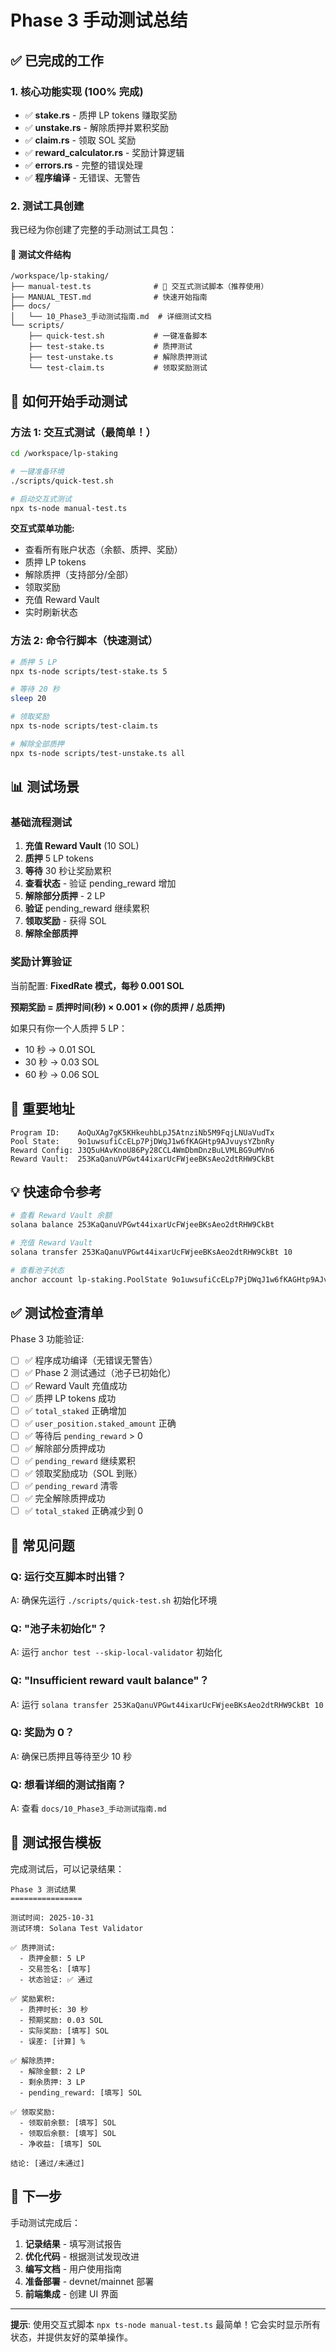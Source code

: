 # Phase 3 手动测试总结

## ✅ 已完成的工作

### 1. 核心功能实现 (100% 完成)
- ✅ **stake.rs** - 质押 LP tokens 赚取奖励
- ✅ **unstake.rs** - 解除质押并累积奖励  
- ✅ **claim.rs** - 领取 SOL 奖励
- ✅ **reward_calculator.rs** - 奖励计算逻辑
- ✅ **errors.rs** - 完整的错误处理
- ✅ **程序编译** - 无错误、无警告

### 2. 测试工具创建
我已经为你创建了完整的手动测试工具包：

#### 📁 测试文件结构
```
/workspace/lp-staking/
├── manual-test.ts              # 🌟 交互式测试脚本（推荐使用）
├── MANUAL_TEST.md              # 快速开始指南
├── docs/
│   └── 10_Phase3_手动测试指南.md  # 详细测试文档
└── scripts/
    ├── quick-test.sh           # 一键准备脚本
    ├── test-stake.ts           # 质押测试
    ├── test-unstake.ts         # 解除质押测试
    └── test-claim.ts           # 领取奖励测试
```

## 🚀 如何开始手动测试

### 方法 1: 交互式测试（最简单！）

```bash
cd /workspace/lp-staking

# 一键准备环境
./scripts/quick-test.sh

# 启动交互式测试
npx ts-node manual-test.ts
```

**交互式菜单功能:**
- 查看所有账户状态（余额、质押、奖励）
- 质押 LP tokens
- 解除质押（支持部分/全部）
- 领取奖励
- 充值 Reward Vault
- 实时刷新状态

### 方法 2: 命令行脚本（快速测试）

```bash
# 质押 5 LP
npx ts-node scripts/test-stake.ts 5

# 等待 20 秒
sleep 20

# 领取奖励
npx ts-node scripts/test-claim.ts

# 解除全部质押
npx ts-node scripts/test-unstake.ts all
```

## 📊 测试场景

### 基础流程测试
1. **充值 Reward Vault** (10 SOL)
2. **质押** 5 LP tokens
3. **等待** 30 秒让奖励累积
4. **查看状态** - 验证 pending_reward 增加
5. **解除部分质押** - 2 LP
6. **验证** pending_reward 继续累积
7. **领取奖励** - 获得 SOL
8. **解除全部质押**

### 奖励计算验证
当前配置: **FixedRate 模式，每秒 0.001 SOL**

**预期奖励 = 质押时间(秒) × 0.001 × (你的质押 / 总质押)**

如果只有你一个人质押 5 LP：
- 10 秒 → 0.01 SOL
- 30 秒 → 0.03 SOL  
- 60 秒 → 0.06 SOL

## 🔑 重要地址

```
Program ID:    AoQuXAg7gK5KHkeuhbLpJ5AtnziNb5M9FqjLNUaVudTx
Pool State:    9o1uwsufiCcELp7PjDWqJ1w6fKAGHtp9AJvuysYZbnRy
Reward Config: J3Q5uHAvKnoU86Py28CCL4WmDbmDnzBuLVMLBG9uMVn6
Reward Vault:  253KaQanuVPGwt44ixarUcFWjeeBKsAeo2dtRHW9CkBt
```

## 💡 快速命令参考

```bash
# 查看 Reward Vault 余额
solana balance 253KaQanuVPGwt44ixarUcFWjeeBKsAeo2dtRHW9CkBt

# 充值 Reward Vault
solana transfer 253KaQanuVPGwt44ixarUcFWjeeBKsAeo2dtRHW9CkBt 10

# 查看池子状态
anchor account lp-staking.PoolState 9o1uwsufiCcELp7PjDWqJ1w6fKAGHtp9AJvuysYZbnRy
```

## ✅ 测试检查清单

Phase 3 功能验证:

- [ ] ✅ 程序成功编译（无错误无警告）
- [ ] ✅ Phase 2 测试通过（池子已初始化）
- [ ] ✅ Reward Vault 充值成功
- [ ] ✅ 质押 LP tokens 成功
- [ ] ✅ `total_staked` 正确增加
- [ ] ✅ `user_position.staked_amount` 正确
- [ ] ✅ 等待后 `pending_reward` > 0
- [ ] ✅ 解除部分质押成功
- [ ] ✅ `pending_reward` 继续累积
- [ ] ✅ 领取奖励成功（SOL 到账）
- [ ] ✅ `pending_reward` 清零
- [ ] ✅ 完全解除质押成功
- [ ] ✅ `total_staked` 正确减少到 0

## 🐛 常见问题

### Q: 运行交互脚本时出错？
A: 确保先运行 `./scripts/quick-test.sh` 初始化环境

### Q: "池子未初始化"？
A: 运行 `anchor test --skip-local-validator` 初始化

### Q: "Insufficient reward vault balance"？
A: 运行 `solana transfer 253KaQanuVPGwt44ixarUcFWjeeBKsAeo2dtRHW9CkBt 10`

### Q: 奖励为 0？
A: 确保已质押且等待至少 10 秒

### Q: 想看详细的测试指南？
A: 查看 `docs/10_Phase3_手动测试指南.md`

## 📝 测试报告模板

完成测试后，可以记录结果：

```
Phase 3 测试结果
================

测试时间: 2025-10-31
测试环境: Solana Test Validator

✅ 质押测试:
  - 质押金额: 5 LP
  - 交易签名: [填写]
  - 状态验证: ✅ 通过

✅ 奖励累积:
  - 质押时长: 30 秒
  - 预期奖励: 0.03 SOL
  - 实际奖励: [填写] SOL
  - 误差: [计算] %

✅ 解除质押:
  - 解除金额: 2 LP
  - 剩余质押: 3 LP
  - pending_reward: [填写] SOL

✅ 领取奖励:
  - 领取前余额: [填写] SOL
  - 领取后余额: [填写] SOL  
  - 净收益: [填写] SOL

结论: [通过/未通过]
```

## 🎯 下一步

手动测试完成后：

1. **记录结果** - 填写测试报告
2. **优化代码** - 根据测试发现改进
3. **编写文档** - 用户使用指南
4. **准备部署** - devnet/mainnet 部署
5. **前端集成** - 创建 UI 界面

---

**提示**: 使用交互式脚本 `npx ts-node manual-test.ts` 最简单！它会实时显示所有状态，并提供友好的菜单操作。
